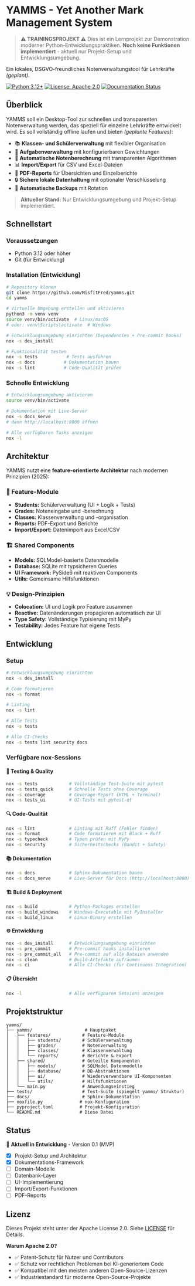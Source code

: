 # YAMMS - Yet Another Mark Management System

> **⚠️ TRAININGSPROJEKT ⚠️**
> Dies ist ein Lernprojekt zur Demonstration moderner Python-Entwicklungspraktiken.
> **Noch keine Funktionen implementiert** - aktuell nur Projekt-Setup und Entwicklungsumgebung.

Ein lokales, DSGVO-freundliches Notenverwaltungstool für Lehrkräfte *(geplant)*.

[![Python 3.12+](https://img.shields.io/badge/python-3.12+-blue.svg)](https://www.python.org/downloads/)
[![License: Apache 2.0](https://img.shields.io/badge/License-Apache_2.0-blue.svg)](https://opensource.org/licenses/Apache-2.0)
[![Documentation Status](https://readthedocs.org/projects/yamms/badge/?version=latest)](https://yamms.readthedocs.io/en/latest/?badge=latest)

## Überblick

YAMMS soll ein Desktop-Tool zur schnellen und transparenten Notenverwaltung werden, das speziell für einzelne Lehrkräfte entwickelt wird. Es soll vollständig offline laufen und bieten *(geplante Features)*:

- 📚 **Klassen- und Schülerverwaltung** mit flexibler Organisation
- 📝 **Aufgabenverwaltung** mit konfigurierbaren Gewichtungen
- 🧮 **Automatische Notenberechnung** mit transparenten Algorithmen
- 📊 **Import/Export** für CSV und Excel-Dateien
- 📄 **PDF-Reports** für Übersichten und Einzelberichte
- 🔒 **Sichere lokale Datenhaltung** mit optionaler Verschlüsselung
- 💾 **Automatische Backups** mit Rotation

> **Aktueller Stand:** Nur Entwicklungsumgebung und Projekt-Setup implementiert.

## Schnellstart

### Voraussetzungen

- Python 3.12 oder höher
- Git (für Entwicklung)

### Installation (Entwicklung)

```bash
# Repository klonen
git clone https://github.com/MisfitFred/yamms.git
cd yamms

# Virtuelle Umgebung erstellen und aktivieren
python3 -m venv venv
source venv/bin/activate  # Linux/macOS
# oder: venv\Scripts\activate  # Windows

# Entwicklungsumgebung einrichten (Dependencies + Pre-commit hooks)
nox -s dev_install

# Funktionalität testen
nox -s tests           # Tests ausführen
nox -s docs           # Dokumentation bauen
nox -s lint           # Code-Qualität prüfen
```

### Schnelle Entwicklung

```bash
# Entwicklungsumgebung aktivieren
source venv/bin/activate

# Dokumentation mit Live-Server
nox -s docs_serve
# dann http://localhost:8000 öffnen

# Alle verfügbaren Tasks anzeigen
nox -l
```

## Architektur

YAMMS nutzt eine **feature-orientierte Architektur** nach modernen Prinzipien (2025):

### 🎯 Feature-Module
- **Students:** Schülerverwaltung (UI + Logik + Tests)
- **Grades:** Noteneingabe und -berechnung
- **Classes:** Klassenverwaltung und -organisation
- **Reports:** PDF-Export und Berichte
- **Import/Export:** Datenimport aus Excel/CSV

### 🏗️ Shared Components
- **Models:** SQLModel-basierte Datenmodelle
- **Database:** SQLite mit typsicheren Queries
- **UI Framework:** PySide6 mit reaktiven Components
- **Utils:** Gemeinsame Hilfsfunktionen

### 💡 Design-Prinzipien
- **Colocation:** UI und Logik pro Feature zusammen
- **Reactive:** Datenänderungen propagieren automatisch zur UI
- **Type Safety:** Vollständige Typisierung mit MyPy
- **Testability:** Jedes Feature hat eigene Tests

## Entwicklung

### Setup

```bash
# Entwicklungsumgebung einrichten
nox -s dev_install

# Code formatieren
nox -s format

# Linting
nox -s lint

# Alle Tests
nox -s tests

# Alle CI-Checks
nox -s tests lint security docs
```



### Verfügbare nox-Sessions

#### 🧪 Testing & Quality
```bash
nox -s tests            # Vollständige Test-Suite mit pytest
nox -s tests_quick      # Schnelle Tests ohne Coverage
nox -s coverage         # Coverage-Report (HTML + Terminal)
nox -s tests_ui         # UI-Tests mit pytest-qt
```

#### 🔍 Code-Qualität
```bash
nox -s lint             # Linting mit Ruff (Fehler finden)
nox -s format           # Code formatieren mit Black + Ruff
nox -s typecheck        # Typen prüfen mit MyPy
nox -s security         # Sicherheitschecks (Bandit + Safety)
```

#### 📚 Dokumentation
```bash
nox -s docs             # Sphinx-Dokumentation bauen
nox -s docs_serve       # Live-Server für Docs (http://localhost:8000)
```

#### 🏗️ Build & Deployment
```bash
nox -s build            # Python-Packages erstellen
nox -s build_windows    # Windows-Executable mit PyInstaller
nox -s build_linux      # Linux-Binary erstellen
```

#### ⚙️ Entwicklung
```bash
nox -s dev_install      # Entwicklungsumgebung einrichten
nox -s pre_commit       # Pre-commit hooks installieren
nox -s pre_commit_all   # Pre-commit auf alle Dateien anwenden
nox -s clean            # Build-Artefakte aufräumen
nox -s ci               # Alle CI-Checks (für Continuous Integration)
```

#### 📋 Übersicht
```bash
nox -l                  # Alle verfügbaren Sessions anzeigen
```

## Projektstruktur

```
yamms/
├── yamms/                    # Hauptpaket
│   ├── features/            # Feature-Module
│   │   ├── students/        # Schülerverwaltung
│   │   ├── grades/          # Notenverwaltung
│   │   ├── classes/         # Klassenverwaltung
│   │   └── reports/         # Berichte & Export
│   ├── shared/              # Geteilte Komponenten
│   │   ├── models/          # SQLModel Datenmodelle
│   │   ├── database/        # DB-Abstraktionen
│   │   ├── ui/              # Wiederverwendbare UI-Komponenten
│   │   └── utils/           # Hilfsfunktionen
│   └── main.py              # Anwendungseinstieg
├── tests/                   # Test-Suite (spiegelt yamms/ Struktur)
├── docs/                    # Sphinx-Dokumentation
├── noxfile.py              # nox-Konfiguration
├── pyproject.toml          # Projekt-Konfiguration
└── README.md               # Diese Datei
```



## Status

🚧 **Aktuell in Entwicklung** - Version 0.1 (MVP)

- [x] Projekt-Setup und Architektur
- [x] Dokumentations-Framework
- [ ] Domain-Modelle
- [ ] Datenbank-Layer
- [ ] UI-Implementierung
- [ ] Import/Export-Funktionen
- [ ] PDF-Reports

## Lizenz

Dieses Projekt steht unter der Apache License 2.0. Siehe [LICENSE](LICENSE) für Details.

**Warum Apache 2.0?**
- ✅ Patent-Schutz für Nutzer und Contributors
- ✅ Schutz vor rechtlichen Problemen bei KI-generiertem Code
- ✅ Kompatibel mit den meisten anderen Open-Source-Lizenzen
- ✅ Industriestandard für moderne Open-Source-Projekte
